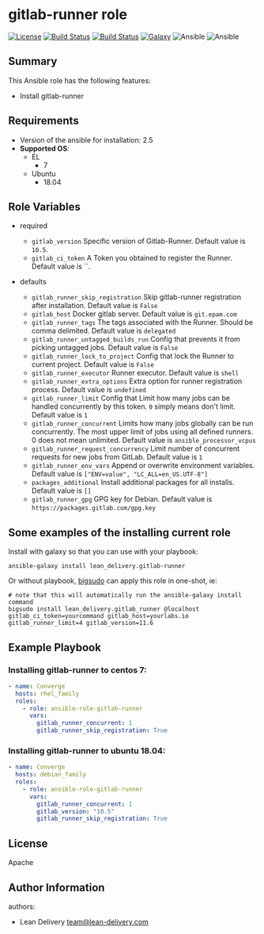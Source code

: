 gitlab-runner role
=========

[![License](https://img.shields.io/badge/license-Apache-green.svg?style=flat)](https://raw.githubusercontent.com/lean-delivery/ansible-role-gitlab-runner/master/LICENSE)
[![Build Status](https://travis-ci.org/lean-delivery/ansible-role-gitlab-runner.svg?branch=master)](https://travis-ci.org/lean-delivery/ansible-role-gitlab-runner)
[![Build Status](https://gitlab.com/lean-delivery/ansible-role-gitlab-runner/badges/master/build.svg)](https://gitlab.com/lean-delivery/ansible-role-gitlab-runner/pipelines)
[![Galaxy](https://img.shields.io/badge/galaxy-lean__delivery.gitlab__runner-blue.svg)](https://galaxy.ansible.com/lean_delivery/gitlab_runner)
![Ansible](https://img.shields.io/ansible/role/d/29089.svg)
![Ansible](https://img.shields.io/badge/dynamic/json.svg?label=min_ansible_version&url=https%3A%2F%2Fgalaxy.ansible.com%2Fapi%2Fv1%2Froles%2F29089%2F&query=$.min_ansible_version)

## Summary

This Ansible role has the following features:

 - Install gitlab-runner

Requirements
------------

 - Version of the ansible for installation: 2.5
 - **Supported OS**:
   - EL
     - 7
   - Ubuntu
     - 18.04

## Role Variables

- required
  - `gitlab_version`
  Specific version of Gitlab-Runner. Default value is `10.5`.
  - `gitlab_ci_token`
  A Token you obtained to register the Runner. Default value is ``.

- defaults
  - `gitlab_runner_skip_registration`
  Skip gitlab-runner registration after installation. Default value is `False`
  - `gitlab_host`
  Docker gitlab server. Default value is `git.epam.com`
  - `gitlab_runner_tags`
  The tags associated with the Runner. Should be comma delimited. Default value is `delegated`
  - `gitlab_runner_untagged_builds_run`
  Config that prevents it from picking untagged jobs. Default value is `False`
  - `gitlab_runner_lock_to_project`
  Config that lock the Runner to current project. Default value is `False`
  - `gitlab_runner_executor`
  Runner executor. Default value is `shell`
  - `gitlab_runner_extra_options`
  Extra option for runner registration process. Default value is `undefined`
  - `gitlab_runner_limit`
  Config that Limit how many jobs can be handled concurrently by this token. `0` simply means don't limit. Default value is `1`
  - `gitlab_runner_concurrent`
  Limits how many jobs globally can be run concurrently.
  The most upper limit of jobs using all defined runners.
  0 does not mean unlimited. Default value is `ansible_processor_vcpus`
  - `gitlab_runner_request_concurrency`
  Limit number of concurrent requests for new jobs from GitLab. Default value is `1`
  - `gitlab_runner_env_vars`
  Append or overwrite environment variables. Default value is `["ENV=value", "LC_ALL=en_US.UTF-8"]`
  - `packages_additional`
  Install additional packages for all installs. Default value is `[]`
  - `gitlab_runner_gpg`
  GPG key for Debian. Default value is `https://packages.gitlab.com/gpg.key`

## Some examples of the installing current role

Install with galaxy so that you can use with your playbook:

    ansible-galaxy install lean_delivery.gitlab-runner

Or without playbook, [bigsudo](https://pypi.org/project/bigsudo) can apply
this role in one-shot, ie:

    # note that this will automatically run the ansible-galaxy install command
    bigsudo install lean_delivery.gitlab_runner @localhost gitlab_ci_token=yourcommand gitlab_host=yourlabs.io gitlab_runner_limit=4 gitlab_version=11.6

Example Playbook
----------------

### Installing gitlab-runner to centos 7:
```yaml
- name: Converge
  hosts: rhel_family
  roles:
    - role: ansible-role-gitlab-runner
      vars:
        gitlab_runner_concurrent: 1
        gitlab_runner_skip_registration: True
```

### Installing gitlab-runner to ubuntu 18.04:
```yaml
- name: Converge
  hosts: debian_family
  roles:
    - role: ansible-role-gitlab-runner
      vars:
        gitlab_runner_concurrent: 1
        gitlab_version: "10.5"
        gitlab_runner_skip_registration: True
```

License
-------

Apache

Author Information
------------------

authors:
  - Lean Delivery <team@lean-delivery.com>
